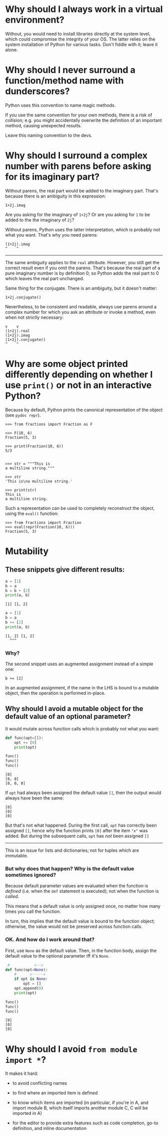# Why should I always work in a virtual environment?

Without, you would need to install libraries directly at the system level, which
could compromise  the integrity  of your  OS.  The latter  relies on  the system
installation of Python for various tasks.  Don't fiddle with it; leave it alone.

# Why should I never surround a function/method name with dunderscores?

Python uses this convention to name magic methods.

If  you use  the  same convention  for  your own  methods, there  is  a risk  of
collision; e.g. you might accidentally  overwrite the definition of an important
method, causing unexpected results.

Leave this naming convention to the devs.

# Why should I surround a complex number with parens before asking for its imaginary part?

Without parens, the real part would be added to the imaginary part.
That's because there is an ambiguity in this expression:

    1+2j.imag

Are you asking for the imaginary of `1+2j`?
Or are you asking for `1` to be added to the the imaginary of `2j`?

Without parens,  Python uses  the latter interpretation,  which is  probably not
what you want.  That's why you need parens:

    (1+2j).imag
    ^    ^

---

The same ambiguity applies to the  `real` attribute.  However, you still get the
correct result even if  you omit the parens.  That's because the  real part of a
pure imaginary  number is by  definition 0;  so Python adds  the real part  to 0
which leaves the real part unchanged.

Same thing for the conjugate.  There is an ambiguity, but it doesn't matter:

    1+2j.conjugate()

Nevertheless, to be consistent and readable,  always use parens around a complex
number for which you ask an attribute or invoke a method, even when not strictly
necessary:

    v    v
    (1+2j).real
    (1+2j).imag
    (1+2j).conjugate()
    ^    ^

# Why are some object printed differently depending on whether I use `print()` or not in an interactive Python?

Because by  default, Python  prints the canonical  representation of  the object
(see `pydoc repr`).

    >>> from fractions import Fraction as F

    >>> F(10, 6)
    Fraction(5, 3)

    >>> print(Fraction(10, 6))
    5/3


    >>> str = """This is
    a multiline string."""

    >>> str
    'This is\na multiline string.'

    >>> print(str)
    This is
    a multiline string.

Such a  representation can be used  to completely reconstruct the  object, using
the `eval()` function:

    >>> from fractions import Fraction
    >>> eval(repr(Fraction(10, 6)))
    Fraction(5, 3)

##
# Mutability
## These snippets give different results:
```python
a = [1]
b = a
b = b + [2]
print(a, b)
```
    [1] [1, 2]
```python
a = [1]
b = a
b += [2]
print(a, b)
```
    [1, 2] [1, 2]
      ^^^

### Why?

The second snippet uses an augmented assignment instead of a simple one:

    b += [2]

In an augmented assignment, if the name in the LHS is bound to a mutable object,
then the operation is performed in-place.

##
## Why should I avoid a mutable object for the default value of an optional parameter?

It would mutate across function calls which is probably not what you want:
```python
def func(opt=[]):
    opt += [0]
    print(opt)

func()
func()
func()
```
    [0]
    [0, 0]
    [0, 0, 0]

If `opt` had always been assigned the  default value `[]`, then the output would
always have been the same:

    [0]
    [0]
    [0]

But that's not  what happened.  During the first call,  `opt` has correctly been
assigned `[]`,  hence why  the function  prints `[0]` after  the item  `"x"` was
added.  But during the subsequent calls, `opt` has *not* been assigned `[]`

---

This is an issue for lists and dictionaries; not for tuples which are immutable.

### But why does that happen?  Why is the default value sometimes ignored?

Because default  parameter values are  evaluated when the function  is *defined*
(i.e. when the `def` statement is executed); not when the function is *called*.

This means that a default value is  only assigned once, no matter how many times
you call the function.

In turn, this  implies that the default  value is bound to  the function object;
otherwise, the value would not be preserved across function calls.

### OK.  And how do I work around that?

First, use `None` as the default value.
Then, in the  function body, assign the default value  to the optional parameter
iff it's `None`.
```python
 #           v--v
def func(opt=None):
    #      v-----v
    if opt is None:
        opt = []
    opt.append(0)
    print(opt)

func()
func()
func()
```
    [0]
    [0]
    [0]

##
# Why should I avoid `from module import *`?

It makes it hard:

   - to avoid conflicting names
   - to find where an imported item is defined

   - to know which items are imported (in particular, if you're in A, and import
     module B, which itself imports another module C, C will be imported in A)

   - for  the  editor to  provide  extra  features such  as  code completion,
     go-to definition, and inline documentation
